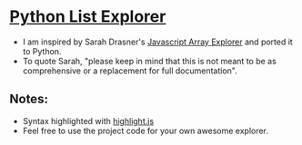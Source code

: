 # [Python List Explorer](https://akashp1712.github.io/python-explorer/)
* I am inspired by Sarah Drasner's [Javascript Array Explorer](https://sdras.github.io/array-explorer) and ported it to Python.
* To quote Sarah, "please keep in mind that this is not meant to be as comprehensive or a replacement for full documentation".

## Notes:
  * Syntax highlighted with [highlight.js](https://highlightjs.org/)
  * Feel free to use the project code for your own awesome explorer.

